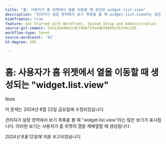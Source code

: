 ```yaml
---
title: "홈: 사용자가 홈 위젯에서 열을 이동할 때 생성된 widget.list.view"
description: "관리자가 설정 영역에서 보기 목록을 볼 때 widget.list.view라는 많은 보기가 표시됩니다. 이러한 보기는 사용자가 홈 위젯의 열을 재배열할 때 생성됩니다."
hidefromtoc: true
feature: Get Started with Workfront, System Setup and Administration
source-git-commit: 7e512694b62cdcf9db71fe4d658855e7b7e8c335
workflow-type: tm+mt
source-wordcount: '92'
ht-degree: 10%

---
```



# 홈: 사용자가 홈 위젯에서 열을 이동할 때 생성되는 &quot;widget.list.view&quot;

>[!NOTE]
>
>이 문제는 2024년 8월 22일 금요일에 수정되었습니다.

관리자가 설정 영역에서 보기 목록을 볼 때 &quot;widget.list.view&quot;라는 많은 보기가 표시됩니다. 이러한 보기는 사용자가 홈 위젯의 열을 재배열할 때 생성됩니다.

_2024년 8월 12일에 처음 보고되었습니다._
